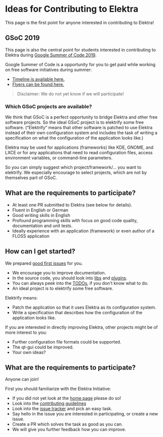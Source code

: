 # Ideas for Contributing to Elektra

This page is the first point for anyone interested in contributing to Elektra!

## GSoC 2019

This page is also the central point for students interested in contributing to Elektra during
[Google Summer of Code 2019](https://summerofcode.withgoogle.com).

Google Summer of Code is a opportunity for you to get paid while working on free software
initiatives during summer:

- [Timeline is available here.](https://developers.google.com/open-source/gsoc/timeline)
- [Flyers can be found here.](https://developers.google.com/open-source/gsoc/resources/media)

> Disclaimer: We do not yet know if we will participate!

### Which GSoC projects are available?

We think that GSoC is a perfect opportunity to bridge Elektra and other free
software projects. So the ideal GSoC project is to elektrify some free software.
(“Elektrify” means that other software is patched to use Elektra instead of their
own configuration system and includes the task of writing a specification on what
the configuration of the application looks like.)

Elektra may be used for applications (frameworks) like KDE, GNOME,
and LXCE or for any applications that need to read configuration files,
access environment variables, or command-line parameters.

So you can simply suggest which project/framework/... you want to elektrify.
We especially encourage to select projects, which are not by themselves part of GSoC.

## What are the requirements to participate?

- At least one PR submitted to Elektra (see below for details).
- Fluent in English or German
- Good writing skills in English
- Profound programming skills with focus on good code quality, documentation and unit tests.
- Ideally experience with an application (framework) or even author of a FLOSS application

## How can I get started?

We prepared
[good first issues](https://github.com/ElektraInitiative/libelektra/issues?q=is%3Aissue+is%3Aopen+label%3A%22good+first+issue%22)
for you.

- We encourage you to improve documentation.
- In the source code, you should look into [libs](/src/libs/) and [plugins](/src/plugins/).
- You can always peek into the [TODOs](/doc/todo), if you don't know what to do.
- An ideal project is to elektrify some free software.

Elektrify means:

- Patch the application so that it uses Elektra as its configuration system.
- Write a specification that describes how the configuration of the application
  looks like.

If you are interested in directly improving Elektra, other projects might be of
more interest to you:

- Further configuration file formats could be supported.
- The qt-gui could be improved.
- Your own ideas?

## What are the requirements to participate?

Anyone can join!

First you should familiarize with the Elektra Initiative:

- If you did not yet look at the [home page](https://www.libelektra.org/) please do so!
- Look into the [contributing guidelines](/.github/CONTRIBUTING.md)
- Look into the [issue tracker](https://issues.libelektra.org/) and pick an easy task.
- Say hello in the issue you are interested in participating, or create a new issue.
- Create a PR which solves the task as good as you can.
- We will give you further feedback how you can improve.
